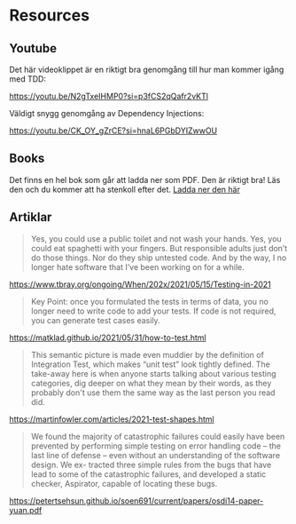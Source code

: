 # Resources

## Youtube

Det här videoklippet är en riktigt bra genomgång till hur man kommer igång med TDD:

https://youtu.be/N2gTxeIHMP0?si=p3fCS2qQafr2vKTl

Väldigt snygg genomgång av Dependency Injections:

https://youtu.be/CK_OY_gZrCE?si=hnaL6PGbDYIZwwOU

## Books

Det finns en hel bok som går att ladda ner som PDF. Den är riktigt bra! Läs den och du kommer att ha stenkoll efter det. [Ladda ner den här](https://github.com/dave00galloway/shiny-octo-archer/blob/master/Modern%20C%2B%2B%20Programming%20with%20Test-Driven%20Development.pdf)

## Artiklar

> Yes, you could use a public toilet and not wash your hands. Yes, you could eat spaghetti with your fingers. But responsible adults just don’t do those things. Nor do they ship untested code. And by the way, I no longer hate software that I’ve been working on for a while.

https://www.tbray.org/ongoing/When/202x/2021/05/15/Testing-in-2021

> Key Point: once you formulated the tests in terms of data, you no longer need to write code to add your tests. If code is not required, you can generate test cases easily.

https://matklad.github.io/2021/05/31/how-to-test.html

> This semantic picture is made even muddier by the definition of Integration Test, which makes “unit test” look tightly defined. The take-away here is when anyone starts talking about various testing categories, dig deeper on what they mean by their words, as they probably don't use them the same way as the last person you read did.

https://martinfowler.com/articles/2021-test-shapes.html

> We found the majority of catastrophic failures could easily have been prevented by performing simple testing on error handling code – the last line of defense – even without an understanding of the software design. We ex- tracted three simple rules from the bugs that have lead to some of the catastrophic failures, and developed a static checker, Aspirator, capable of locating these bugs.

https://petertsehsun.github.io/soen691/current/papers/osdi14-paper-yuan.pdf
